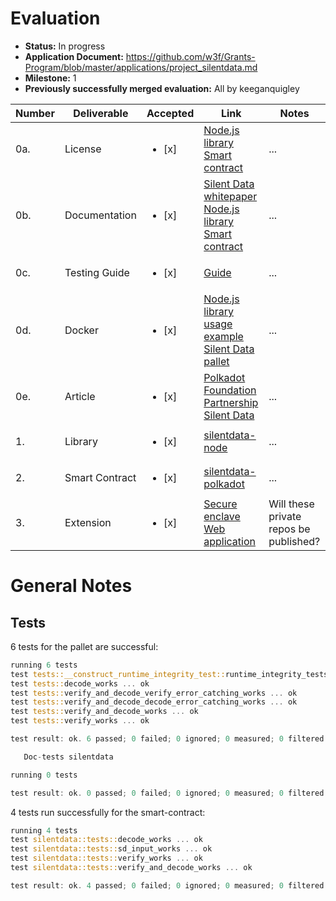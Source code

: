 # Evaluation

- **Status:** In progress
- **Application Document:** https://github.com/w3f/Grants-Program/blob/master/applications/project_silentdata.md
- **Milestone:** 1
- **Previously successfully merged evaluation:** All by keeganquigley

| Number | Deliverable | Accepted | Link | Notes |
| ------------- | ------------- | ------------- | ------------- |------------- |
| 0a.  | License | <ul><li>[x] </li></ul> | [Node.js library](https://github.com/appliedblockchain/silentdata-node-public/blob/main/LICENSE) <br/>[Smart contract](https://github.com/appliedblockchain/silentdata-polkadot-public/blob/main/LICENSE) | ...|
| 0b. | Documentation | <ul><li>[x] </li></ul> | [Silent Data whitepaper](https://www.linkedin.com/smart-links/AQEE0cyaT_nw0g) <br/>[Node.js library](https://github.com/appliedblockchain/silentdata-node/blob/main/README.md) <br/>[Smart contract](https://github.com/appliedblockchain/silentdata-polkadot/blob/main/README.md) | ...|
| 0c.  | Testing Guide | <ul><li>[x] </li></ul> |[Guide](https://docs.google.com/document/d/1B5woRIl_ZNuahx007V6nXmjW3_Ne4aQ4kVFB-I_Bu0M/edit?usp=sharing) | ...|
| 0d.  | Docker | <ul><li>[x] </li></ul> |[Node.js library usage example](https://github.com/appliedblockchain/silentdata-polkadot/blob/main/examples/Dockerfile) <br/>[Silent Data pallet](https://github.com/appliedblockchain/silentdata-polkadot/blob/main/docker/Dockerfile.node) | ...|
| 0e.  | Article | <ul><li>[x] </li></ul> |[Polkadot Foundation Partnership Silent Data](https://www.linkedin.com/pulse/polkadot-foundation-partnership-silent-data-silentdata)| ...|
| 1.  | Library | <ul><li>[x] </li></ul> |[silentdata-node](https://github.com/appliedblockchain/silentdata-node) | ...|
| 2.  | Smart Contract | <ul><li>[x] </li></ul> |[silentdata-polkadot](https://github.com/appliedblockchain/silentdata-polkadot) | ...|
| 3.  | Extension | <ul><li>[x] </li></ul> |[Secure enclave](https://github.com/appliedblockchain/silentdata-defi-core/compare/v0.4.0...v0.5.0-rc1) <br/>[Web application](https://github.com/appliedblockchain/silentdata-defi-app/compare/v0.4.0...v0.5.0-rc1) | Will these private repos be published? |

# General Notes

## Tests

6 tests for the pallet are successful:
```rust
running 6 tests
test tests::__construct_runtime_integrity_test::runtime_integrity_tests ... ok
test tests::decode_works ... ok
test tests::verify_and_decode_verify_error_catching_works ... ok
test tests::verify_and_decode_decode_error_catching_works ... ok
test tests::verify_and_decode_works ... ok
test tests::verify_works ... ok

test result: ok. 6 passed; 0 failed; 0 ignored; 0 measured; 0 filtered out; finished in 0.01s

   Doc-tests silentdata

running 0 tests

test result: ok. 0 passed; 0 failed; 0 ignored; 0 measured; 0 filtered out; finished in 0.00s
```
4 tests run successfully for the smart-contract:
```rust
running 4 tests
test silentdata::tests::decode_works ... ok
test silentdata::tests::sd_input_works ... ok
test silentdata::tests::verify_works ... ok
test silentdata::tests::verify_and_decode_works ... ok

test result: ok. 4 passed; 0 failed; 0 ignored; 0 measured; 0 filtered out; finished in 0.00s
```
